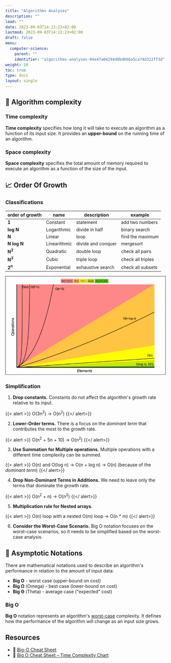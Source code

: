 ```yaml
---
title: "Algorithms Analyses"
description: ""
lead: ""
date: 2023-09-03T14:13:23+02:00
lastmod: 2023-09-03T14:13:23+02:00
draft: false
menu:
  computer-science:
    parent: ""
    identifier: "algorithms-analyses-04e47a04294d0bd666a5ca74d322ff3d"
weight: 10
toc: true
type: docs
layout: single
---
```


## 📐 Algorithm complexity

### Time complexity

**Time complexity** specifies how long it will take to execute an algorithm as a function of its input size. It provides an **upper-bound** on the running time of an algorithm.

### Space complexity

**Space complexity** specifies the total amount of memory required to execute an algorithm as a function of the size of the input.

## 📈 Order Of Growth

### Classifications

| order of growth | name | description | example | 
| --- | --- | --- | --- |
| **1** | Constant | statement | add two numbers |
| **log N** | Logarithmic | divide in half | binary search |
| **N** | Linear | loop | find the maximum |
| **N log N** | Linearithmic | divide and conquer | mergesort |
| **N<sup>2</sup>** | Quadratic | double loop | check all pairs |
| **N<sup>3</sup>** | Cubic | triple loop | check all triples |
| **2<sup>n</sup>** | Exponential | exhaustive search | check all subsets |

![Time Complexity Chart](time-complexity-chart.png)

### Simplification

1. **Drop constants.** Constants do not affect the algorithm's growth rate relative to its input.

{{< alert >}}
O(3n<sup>2</sup>) -> O(n<sup>2</sup>)
{{</ alert>}}


2. **Lower-Order terms.** There is a focus on the _dominant term_ that contributes the most to the growth rate.

{{< alert >}}
O(n<sup>2</sup> + 5n + 10) -> O(n<sup>2</sup>)
{{</ alert>}}

3. **Use Summation for Multiple operations.** Multiple operations with a different time complexity can be summed.

{{< alert >}}
O(n) and O(log n) -> O(n + log n) -> O(n) (because of the _dominant term_)
{{</ alert>}}

4. **Drop Non-Dominant Terms in Additions.** We need to leave only the terms that dominate the growth rate.

{{< alert >}}
O(n<sup>2</sup> + n) -> O(n<sup>2</sup>)
{{</ alert>}}

5. **Multiplication rule for Nested arrays.**

{{< alert >}}
O(n) loop with a nested O(m) loop -> O(n * m)
{{</ alert>}}

6. **Consider the Worst-Case Scenario.** Big O notation focuses on the worst-case scenarios, so it needs to be simplified based on the worst-case analysis.

## 🔭 Asymptotic Notations

There are mathematical notations used to describe an algorithm's performance in relation to the amount of input data:

- **Big O** - worst case (upper-bound on cost)
- **Big Ω** (Omega) - best case (lower-bound on cost)
- **Big Θ** (Theta) - average case ("expected" cost)

### Big O

**Big O** notation represents an algorithm's <u>worst-case</u> complexity. It defines how the performance of the algorithm will change as an input size grows.

## Resources

- 📝 [Big-O Cheat Sheet](https://www.bigocheatsheet.com/)
- 📝 [Big O Cheat Sheet – Time Complexity Chart](https://www.freecodecamp.org/news/big-o-cheat-sheet-time-complexity-chart/)
